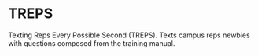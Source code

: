 # TREPS
Texting Reps Every Possible Second (TREPS). Texts campus reps newbies with questions composed from the training manual.
